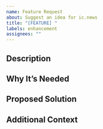 ```yaml
---
name: Feature Request
about: Suggest an idea for ic.news
title: "[FEATURE] "
labels: enhancement
assignees: ""
---
```


## Description

<!-- Describe your feature idea -->

## Why It’s Needed

<!-- Explain the problem it solves or value it adds -->

## Proposed Solution

<!-- How you envision it working -->

## Additional Context

<!-- Any examples, sketches, or references -->
